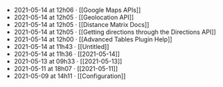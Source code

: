 - 2021-05-14 at 12h06 · [[Google Maps APIs]]
- 2021-05-14 at 12h05 · [[Geolocation API]]
- 2021-05-14 at 12h05 · [[Distance Matrix Docs]]
- 2021-05-14 at 12h05 · [[Getting directions through the Directions API]]
- 2021-05-14 at 12h00 · [[Advanced Tables Plugin Help]]
- 2021-05-14 at 11h43 · [[Untitled]]
- 2021-05-14 at 11h36 · [[2021-05-14]]
- 2021-05-13 at 09h33 · [[2021-05-13]]
- 2021-05-11 at 18h07 · [[2021-05-11]]
- 2021-05-09 at 14h11 · [[Configuration]]

